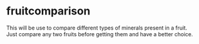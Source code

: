 # fruitcomparison
This will be use to compare different types of minerals present in a fruit. Just compare any two fruits before getting them and have a better choice.
